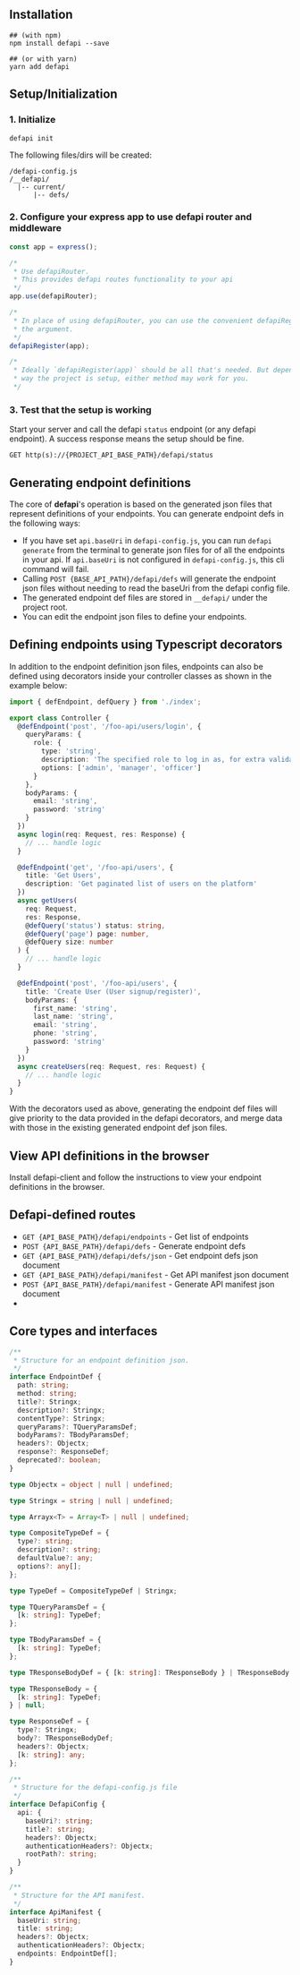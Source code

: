 ## Installation

```shell
## (with npm)
npm install defapi --save

## (or with yarn)
yarn add defapi
```

## Setup/Initialization

### 1. Initialize

```shell
defapi init
```

The following files/dirs will be created:

```
/defapi-config.js
/__defapi/
  |-- current/
      |-- defs/
```

### 2. Configure your express app to use defapi router and middleware

```javascript
const app = express();

/*
 * Use defapiRouter.
 * This provides defapi routes functionality to your api
 */
app.use(defapiRouter);

/*
 * In place of using defapiRouter, you can use the convenient defapiRegister() function, passing your app instance as 
 * the argument.
 */
defapiRegister(app);

/*
 * Ideally `defapiRegister(app)` should be all that's needed. But depending on your express framework, and also on the
 * way the project is setup, either method may work for you.
 */
```

### 3. Test that the setup is working

Start your server and call the defapi `status` endpoint (or any defapi endpoint). A success response means the setup
should be fine.

```
GET http(s)://{PROJECT_API_BASE_PATH}/defapi/status
```

## Generating endpoint definitions

The core of **defapi**'s operation is based on the generated json files that represent definitions of your endpoints.
You can generate endpoint defs in the following ways:

- If you have set `api.baseUri` in `defapi-config.js`, you can run `defapi generate` from the terminal to generate json
  files for of all the endpoints in your api. If `api.baseUri` is not configured in `defapi-config.js`, this cli command
  will fail.
- Calling `POST {BASE_API_PATH}/defapi/defs` will generate the endpoint json files without needing to read the baseUri
  from the defapi config file.
- The generated endpoint def files are stored in `__defapi/` under the project root.
- You can edit the endpoint json files to define your endpoints.

## Defining endpoints using Typescript decorators

In addition to the endpoint definition json files, endpoints can also be defined using decorators inside your controller
classes as shown in the example below:

```typescript
import { defEndpoint, defQuery } from './index';

export class Controller {
  @defEndpoint('post', '/foo-api/users/login', {
    queryParams: {
      role: {
        type: 'string',
        description: 'The specified role to log in as, for extra validation',
        options: ['admin', 'manager', 'officer']
      }
    },
    bodyParams: {
      email: 'string',
      password: 'string'
    }
  })
  async login(req: Request, res: Response) {
    // ... handle logic
  }

  @defEndpoint('get', '/foo-api/users', {
    title: 'Get Users',
    description: 'Get paginated list of users on the platform'
  })
  async getUsers(
    req: Request,
    res: Response,
    @defQuery('status') status: string,
    @defQuery('page') page: number,
    @defQuery size: number
  ) {
    // ... handle logic
  }

  @defEndpoint('post', '/foo-api/users', {
    title: 'Create User (User signup/register)',
    bodyParams: {
      first_name: 'string',
      last_name: 'string',
      email: 'string',
      phone: 'string',
      password: 'string'
    }
  })
  async createUsers(req: Request, res: Request) {
    // ... handle logic
  }
}
```

With the decorators used as above, generating the endpoint def files will give priority to the data provided in the
defapi decorators, and merge data with those in the existing generated endpoint def json files.

## View API definitions in the browser

Install defapi-client and follow the instructions to view your endpoint definitions in the browser.

## Defapi-defined routes

- `GET {API_BASE_PATH}/defapi/endpoints` - Get list of endpoints
- `POST {API_BASE_PATH}/defapi/defs` - Generate endpoint defs
- `GET {API_BASE_PATH}/defapi/defs/json` - Get endpoint defs json document
- `GET {API_BASE_PATH}/defapi/manifest` - Get API manifest json document
- `POST {API_BASE_PATH}/defapi/manifest` - Generate API manifest json document
-

## Core types and interfaces

```typescript
/**
 * Structure for an endpoint definition json.
 */
interface EndpointDef {
  path: string;
  method: string;
  title?: Stringx;
  description?: Stringx;
  contentType?: Stringx;
  queryParams?: TQueryParamsDef;
  bodyParams?: TBodyParamsDef;
  headers?: Objectx;
  response?: ResponseDef;
  deprecated?: boolean;
}

type Objectx = object | null | undefined;

type Stringx = string | null | undefined;

type Arrayx<T> = Array<T> | null | undefined;

type CompositeTypeDef = {
  type?: string;
  description?: string;
  defaultValue?: any;
  options?: any[];
};

type TypeDef = CompositeTypeDef | Stringx;

type TQueryParamsDef = {
  [k: string]: TypeDef;
};

type TBodyParamsDef = {
  [k: string]: TypeDef;
};

type TResponseBodyDef = { [k: string]: TResponseBody } | TResponseBody | null;

type TResponseBody = {
  [k: string]: TypeDef;
} | null;

type ResponseDef = {
  type?: Stringx;
  body?: TResponseBodyDef;
  headers?: Objectx;
  [k: string]: any;
};

/**
 * Structure for the defapi-config.js file
 */
interface DefapiConfig {
  api: {
    baseUri?: string;
    title?: string;
    headers?: Objectx;
    authenticationHeaders?: Objectx;
    rootPath?: string;
  }
}

/**
 * Structure for the API manifest.
 */
interface ApiManifest {
  baseUri: string;
  title: string;
  headers?: Objectx;
  authenticationHeaders?: Objectx;
  endpoints: EndpointDef[];
}
```
